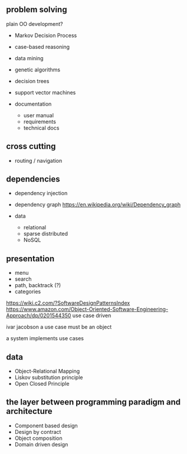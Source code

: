 
## problem solving

plain OO development?

* Markov Decision Process
* case-based reasoning
* data mining
* genetic algorithms
* decision trees
* support vector machines

* documentation
  * user manual
  * requirements
  * technical docs

## cross cutting

* routing / navigation

## dependencies
* dependency injection
* dependency graph https://en.wikipedia.org/wiki/Dependency_graph

* data
  * relational
  * sparse distributed
  * NoSQL

## presentation

* menu
* search
* path, backtrack (?)
* categories

https://wiki.c2.com/?SoftwareDesignPatternsIndex
https://www.amazon.com/Object-Oriented-Software-Engineering-Approach/dp/0201544350
use case driven

ivar jacobson
    a use case must be an object

a system implements use cases

## data
* Object-Relational Mapping
* Liskov substitution principle
* Open Closed Principle

## the layer between programming paradigm and architecture
* Component based design
* Design by contract
* Object composition
* Domain driven design

